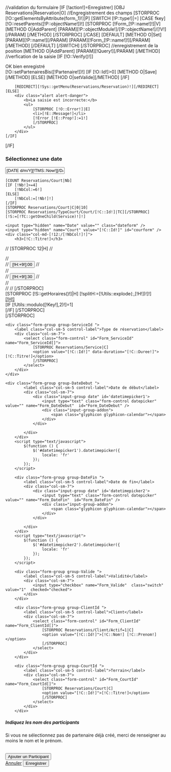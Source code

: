 //validation du formulaire
[IF [!action!]=Enregistrer]
    [OBJ Reservations|Reservation|O]
    //Engregistrement des champs
    [STORPROC [!O::getElementsByAttribute(form,,1)!]|P]
        [SWITCH [!P::type!]|=]
            [CASE fkey]
                [!O::resetParents([!P::objectName!])!]
                [STORPROC [!Form_[!P::name!]!]|V]
                    [METHOD O|AddParent]
                        [PARAM][!P::objectModule!]/[!P::objectName!]/[!V!][/PARAM]
                    [/METHOD]
                [/STORPROC]
            [/CASE]
            [DEFAULT]
                [METHOD O|Set]
                    [PARAM][!P::name!][/PARAM]
                    [PARAM][!Form_[!P::name!]!][/PARAM]
                [/METHOD]
            [/DEFAULT]
        [/SWITCH]
    [/STORPROC]
    //enregistrement de la position
    [METHOD O|AddParent]
        [PARAM][!Query!][/PARAM]
    [/METHOD]
    //verfication de la saisie
    [IF [!O::Verify()!]]
        <div class="alert alert-success">OK bien enregistré</div>
        [!O::setPartenairesBis([!Partenaire!])!]
        [IF [!O::Id!]>0]
            [METHOD O|Save][/METHOD]
        [ELSE]
            [METHOD O|setValide][/METHOD]
        [/IF]

        [REDIRECT][!Sys::getMenu(Reservations/Reservation)!][/REDIRECT]
    [ELSE]
        <div class="alert alert-danger">
            <b>La saisie est incorrecte:</b>
            <ul>
                [STORPROC [!O::Error!]|E]
                <li>[!E::Message!]</li>
                [!Error_[!E::Prop!]:=1!]
                [/STORPROC]
            </ul>
        </div>
    [/IF]
[/IF]




<div class="row">
    <div class="col-md-12">
        <h3>Sélectionnez une date</h3>
        <div id="datepicker-wrap" class="input-group date">
            <input type="text" class="form-control" id="datepicker" value="[DATE d/m/Y][!TMS::Now!][/DATE]"><span class="input-group-addon"><i class="glyphicon glyphicon-th"></i></span>
        </div>
    </div>
</div>

<script>
$('#datepicker-wrap').datepicker({
    format:"dd/mm/yyyy",
    language: "fr",
    autoclose:true
}).on('changeDate',onChangeDate);

function onChangeDate(e) {

    console.log('change date',e);
    $.ajax({
        url: "/[!Query!]/getDispo.json",
        data: {
            date: (e)?Math.floor(new Date(e.date).getTime()/1000):Math.floor(new Date().getTime()/1000)
        },
        method: 'POST'
    }).done(function (response) {
        //mise à jour des cours
        $('.horaire-tennis').removeClass('disabled');
        $('.horaire-tennis').removeClass('warning');

        $('.horaire-wrapper:last-child .horaire-tennis').addClass('warning');
        console.log('RESPONSE',response);

        for ( var r in response.data){
            if(response.data[r].HeureFin == 0) response.data[r].HeureFin = 24;
            for (var j=response.data[r].HeureDebut; j<=response.data[r].HeureFin; j++ ){
                console.log('test time', r, j ,parseInt(response.data[r].HeureDebut),parseInt(response.data[r].MinuteDebut),'FIN',parseInt(response.data[r].HeureFin),parseInt(response.data[r].MinuteFin));
                //calcul 30 min avant
                if (parseInt(response.data[r].MinuteDebut)==0){
                    $('#date-' + response.data[r].Court + '-' + (parseInt(response.data[r].HeureDebut)-1) + '-30').addClass('warning');
                }else $('#date-' + response.data[r].Court + '-' + parseInt(response.data[r].HeureDebut) + '-00').addClass('warning');

                if ( (j==parseInt(response.data[r].HeureDebut) && parseInt(response.data[r].MinuteDebut)==0 )
                        || (j<parseInt(response.data[r].HeureFin)&&j>parseInt(response.data[r].HeureDebut))
                        || (j==parseInt(response.data[r].HeureFin) && parseInt(response.data[r].MinuteFin)==30)) {
                    console.log('desactivation '+'#date-' + response.data[r].Court + '-' + parseInt(j) + '-00')
                    $('#date-' + response.data[r].Court + '-' + parseInt(j) + '-00').addClass('disabled');
                }
                if (j < parseInt(response.data[r].HeureFin)){
                    console.log('desactivation '+'#date-' + response.data[r].Court + '-' + parseInt(j) + '-30')
                    $('#date-'+response.data[r].Court+'-'+parseInt(j)+'-30').addClass('disabled');
                }
            }
        }
    }).fail(function (reponse){
        console.log('erreur ajax',reponse);
    });

    //Mise à jour de la date
    var today = new Date();
    today.setHours(0);
    today.setMinutes(0);
    today.setSeconds(0);
    console.log('DATE '+Math.floor(today.getTime()/1000));
    $('.dateform').val((e)?Math.floor(new Date(e.date).getTime()/1000):Math.floor(today.getTime()/1000));
}
$(function () {
    onChangeDate();
});
</script>
<div class="row">

    [COUNT Reservations/Court|Nb]
    [IF [!Nb!]>=4]
        [!NbCol:=6!]
    [ELSE]
        [!NbCol:=[!Nb!]!]
    [/IF]
    [STORPROC Reservations/Court|C|0|10]
    [STORPROC Reservations/TypeCourt/Court/[!C::Id!]|TC][/STORPROC]
    [!S:=[!TC::getOneChild(Service)!]!]

    <input type="hidden" name="Date" value="" class="dateform" />
    <input type="hidden" name="Court" value="[!C::Id!]" id="courform" />
    <div class="col-md-[!12:/[!NbCol!]!]">
        <h3>[!C::Titre!]</h3>
//        [STORPROC 12|H]
//           <div class="row">
//                <div class="col-xs-6 horaire-wrapper left">
//                    <input type="submit" class="horaire-tennis" id="date-[!C::Id!]-[!H:+9!]-00" name="HeureDebut" value="[!H:+9!]:00" />
 //               </div>
 //               <div class="col-xs-6 horaire-wrapper right">
 //                   <input type="submit" class="horaire-tennis" id="date-[!C::Id!]-[!H:+9!]-30" name="HeureDebut" value="[!H:+9!]:30" />
 //               </div>
 //           </div>
//
//        [/STORPROC]
        <div class="row">
        [STORPROC [!S::getHoraires()!]|H]
            [!splitH:=[!Utils::explode(:,[!H!])!]!]
            <div class="col-xs-6 horaire-wrapper">
                <a class="horaire-tennis" id="date-[!C::Id!]-[!splitH::0!]-[!splitH::1!]" name="HeureDebut" href="#form-resa" onclick="setResa('[!splitH::0!]','[!splitH::1!]',[!C::Id!])">[!H!]</a>
            </div>
            [IF [!Utils::modulo([!Key!],2)!]=1]
            </div>
            <div class="row">
            [/IF]
        [/STORPROC]
        </div>
    </div>
    [/STORPROC]
    <script>
        function setResa(heure,minute,court){
            //sélection du court
            $('#Form_CourtId').val(court);
            //défintion de la date
            var datedeb = $('#datepicker').val();
            $('#datetimepicker1 input').val(datedeb+' '+heure+':'+minute);
            $('#datetimepicker2 input').val(datedeb+' '+(parseInt(heure)+1)+':'+minute);
            //définition du client
            $('#Form_ClientId').val(10);
            //définition de la durée
            $('#Form_ServiceId').val(2);
        }
    </script>
</div>
<style>
    @media screen and (min-width: 768px) {
        .modal-dialog {
            width: [!NbCol:*2!]0%;
        }
    }
</style>
<form method="post" id="form-form" class="standard">
<div id="form-resa">

    <div class="form-group group-ServiceId ">
        <label class="col-sm-5 control-label">Type de réservation</label>
        <div class="col-sm-7">
            <select class="form-control" id="Form_ServiceId" name="Form_ServiceId[]">
                [STORPROC Reservations/Service|C]
                <option value="[!C::Id!]" data-duration="[!C::Duree!]">[!C::Titre!]</option>
                [/STORPROC]
            </select>
        </div>
    </div>

    <div class="form-group group-DateDebut ">
            <label class="col-sm-5 control-label">Date de début</label>
            <div class="col-sm-7">
                <div class="input-group date" id='datetimepicker1'>
                    <input type="text" class="form-control datepicker" value="" name="Form_DateDebut"  id="Form_DateDebut" />
                    <div class="input-group-addon">
                        <span class="glyphicon glyphicon-calendar"></span>
                    </div>
                </div>

            </div>
        </div>
        <script type="text/javascript">
            $(function () {
                $('#datetimepicker1').datetimepicker({
                    locale: 'fr'
                });
            });
        </script>

        <div class="form-group group-DateFin ">
            <label class="col-sm-5 control-label">Date de fin</label>
            <div class="col-sm-7">
                <div class="input-group date" id='datetimepicker2'>
                    <input type="text" class="form-control datepicker" value="" name="Form_DateFin"  id="Form_DateFin" />
                    <div class="input-group-addon">
                        <span class="glyphicon glyphicon-calendar"></span>
                    </div>
                </div>

            </div>
        </div>
        <script type="text/javascript">
            $(function () {
                $('#datetimepicker2').datetimepicker({
                    locale: 'fr'
                });
            });
        </script>

        <div class="form-group group-Valide ">
            <label class="col-sm-5 control-label">Validité</label>
            <div class="col-sm-7">
                <input type="checkbox" name="Form_Valide"  class="switch" value="1"  checked="checked">
            </div>
        </div>

        <div class="form-group group-ClientId ">
            <label class="col-sm-5 control-label">Client</label>
            <div class="col-sm-7">
                <select class="form-control" id="Form_ClientId" name="Form_ClientId[]">
                    [STORPROC Reservations/Client/Actif=1|C]
                    <option value="[!C::Id!]">[!C::Nom!] [!C::Prenom!]</option>
                    [/STORPROC]
                </select>
            </div>
        </div>

        <div class="form-group group-CourtId ">
            <label class="col-sm-5 control-label">Terrain</label>
            <div class="col-sm-7">
                <select class="form-control" id="Form_CourtId" name="Form_CourtId[]">
                    [STORPROC Reservations/Court|C]
                    <option value="[!C::Id!]">[!C::Titre!]</option>
                    [/STORPROC]
                </select>
            </div>
        </div>

</div>
<h5>Indiquez les nom des participants</h5>
<div class="form-inline" id="Partenaires">
    <p class="precision">Si vous ne sélectionnez pas de partenaire déjà créé, merci de renseigner au moins le nom et le prénom.</p>
</div>
<br />
<button type="submit" class="btn btn-default" id="PartenaireAjout"><span class="glyphicon glyphicon-plus"></span>Ajouter un Participant</button>
<script>
    //valeurs par défaut
    var datenow = new Date();
    $('#Form_DateDebut').val(pad2(datenow.getUTCDate())+'/'+pad2(datenow.getUTCMonth()+1)+'/'+pad2(datenow.getUTCFullYear())+' '+pad2(datenow.getHours())+':'+pad2(0));
    $('#Form_DateFin').val(pad2(datenow.getUTCDate())+'/'+pad2(datenow.getUTCMonth()+1)+'/'+pad2(datenow.getUTCFullYear())+' '+pad2(datenow.getHours()+1)+':'+pad2(0));

    function pad2(number) {
        return (number < 10 ? '0' : '') + number
    }

    $('#Form_ServiceId').on('click',function () {
        var duration = $('#Form_ServiceId option:selected') ? $('#Form_ServiceId option:selected').attr('data-duration'):0;
        //calcul de la date de fin
        Date.prototype.fromString = function(str, ddmmyyyy) {
            var m = str.match(/(\d+)(-|\/)(\d+)(?:-|\/)(?:(\d+)\s+(\d+):(\d+)(?::(\d+))?(?:\.(\d+))?)?/);
            console.log('regexp',m);
            if(m[2] == "/"){
                if(ddmmyyyy === false)
                    return new Date(+m[4], +m[1] - 1, +m[3], m[5] ? +m[5] : 0, m[6] ? +m[6] : 0, m[7] ? +m[7] : 0, m[8] ? +m[8] * 100 : 0);
                return new Date(+m[4], +m[3] - 1, +m[1], m[5] ? +m[5] : 0, m[6] ? +m[6] : 0, m[7] ? +m[7] : 0, m[8] ? +m[8] * 100 : 0);
            }
            return new Date(+m[1], +m[3] - 1, +m[4], m[5] ? +m[5] : 0, m[6] ? +m[6] : 0, m[7] ? +m[7] : 0, m[8] ? +m[8] * 100 : 0);
        }

        var datedebut = new Date();
        datedebut = datedebut.fromString($('#Form_DateDebut').val());
        datedebut.setMinutes(datedebut.getMinutes()+duration);
        if (datedebut.getHours()<4)datedebut.setUTCDate(datedebut.getUTCDate()+1);
        console.log('date debut',datedebut);
        $('#Form_DateFin').val(pad2(datedebut.getUTCDate())+'/'+pad2(datedebut.getUTCMonth()+1)+'/'+pad2(datedebut.getUTCFullYear())+' '+pad2(datedebut.getHours())+':'+pad2(datedebut.getMinutes()));
        console.log('date debut',datedebut);
    });
    $('#PartenaireAjout').on('click',addPartenaire);
    var partenaire= 0;
    function addPartenaire(e,nom,email,prenom) {
        [IF [!Co::Capacite!]]
        [!Part:=[!Co::Capacite!]-1!]
        if(partenaire >= [!Part!]) return false;
        if(partenaire == [!Part!] - 1) $('#PartenaireAjout').hide();
        [/IF]
        if (!nom)nom='';
        if (!email)email='';
        if (!prenom)prenom='';
        if (e)
            e.preventDefault();
        partenaire++;
        console.log('Ajout partenaire',partenaire);
        $('<div id="partenaire-'+partenaire+'" class="partenaire-wrapper" style="overflow: hidden;">'+
            '<h5>Paticipant '+partenaire+'</h5>'+
            '<div class="form-group">'+
            '<label class="sr-only" for="partenaireEmail'+partenaire+'">Email address</label>'+
            '<input type="email" class="form-control" id="partenaireEmail'+partenaire+'" placeholder="Adresse email" name="Partenaire['+partenaire+'][Email]" value="'+email+'" />'+
            '</div><br/>'+
            '<div class="form-group">'+
            '<label class="sr-only" for="partenaireNom'+partenaire+'">Nom</label>'+
            '<input type="text" class="form-control" id="partenaireNom'+partenaire+'" placeholder="Nom" name="Partenaire['+partenaire+'][Nom]" value="'+nom+'" />'+
            '</div>'+
            '<div class="form-group">'+
            '<label class="sr-only" for="partenaireNom'+partenaire+'">Prenom</label>'+
            '<input type="text" class="form-control" id="partenairePrenom'+partenaire+'" placeholder="Prenom" name="Partenaire['+partenaire+'][Prenom]" value="'+prenom+'" />'+
            '</div>'+

            '<span style="color: #fff;"> OU </span>'+
            '<div class="form-group">'+
            '<label class="sr-only" for="partenaireNom'+partenaire+'">Membre</label>'+
            '<select class="form-control" id="partenaireNom'+partenaire+'" placeholder="Nom" name="Partenaire['+partenaire+'][Client]">'+
            '       <option value="">-- Liste des partenaires enregistrés --</option>'+
//                        [STORPROC Reservations/Client/Actif=1|C|0|500|Nom|ASC]
//                            [IF [!C::Id!]!=[!Client::Id!]]
//                        '<option value="[!C::Id!]">[!C::Nom!] [!C::Prenom!]</option>'+
//                            [/IF]
//                        [/STORPROC]
            [STORPROC Reservations/Client/10/Partenaire|P|0|500|Nom|ASC]
        '<option value="[!P::Id!]">[!P::Nom!] [!P::Prenom!]</option>'+
        [/STORPROC]

        '</select>'+
        '</div>'+

        '<div class="form-group pull-right">'+
        '<a class="btn btn-danger PartenaireSupp" onclick="suppPartenaire(this)"><span class="glyphicon glyphicon-minus"></span></a>'+
        '</div>'+
        '</div>').appendTo('#Partenaires');
    }
    function suppPartenaire(el) {
        console.log('supp partenaire',partenaire);
        $('#partenaire-'+partenaire).detach();
        partenaire--;
        $('#PartenaireAjout').show();
    }
    $(
        function () {
            [IF [!Partenaire!]]
            [STORPROC [!Partenaire!]|P]
            addPartenaire(null, '[!P::Nom!]', '[!P::Email!]', '[!P::Prenom!]');
            [/STORPROC]
            [ELSE]
            addPartenaire();
            [/IF]
        }
    );
</script>
    <div class="btn-group" role="group">
        <a  class="btn btn-danger" data-dismiss="modal" id="form-annuler" href="/GestionReservation">Annuler</a>
        <input type="submit" class="btn btn-success" data-form="" id="form-save" value="Enregistrer" name="action"/>
    </div>

</form>
